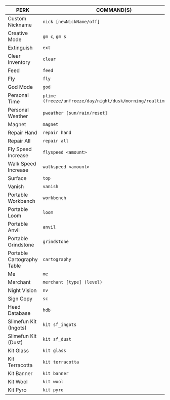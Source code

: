 | PERK                       | COMMAND(S)                                                      |
|----------------------------|-----------------------------------------------------------------|
| Custom Nickname            | `nick [newNickName/off]`                                        |
| Creative Mode              | `gm c`, `gm s`                                                  | 
| Extinguish                 | `ext`                                                           |
| Clear Inventory            | `clear`                                                         |
| Feed                       | `feed`                                                          |
| Fly                        | `fly`                                                           |
| God Mode                   | `god`                                                           |
| Personal Time              | `ptime (freeze/unfreeze/day/night/dusk/morning/realtime/reset)` |
| Personal Weather           | `pweather [sun/rain/reset]`                                     |
| Magnet                     | `magnet`                                                        |
| Repair Hand                | `repair hand`                                                   |
| Repair All                 | `repair all`                                                    |
| Fly Speed Increase         | `flyspeed <amount>`                                             |
| Walk Speed Increase        | `walkspeed <amount>`                                            |
| Surface                    | `top`                                                           |
| Vanish                     | `vanish`                                                        |
| Portable Workbench         | `workbench`                                                     |
| Portable Loom              | `loom`                                                          |
| Portable Anvil             | `anvil`                                                         |
| Portable Grindstone        | `grindstone`                                                    |
| Portable Cartography Table | `cartography`                                                   |
| Me                         | `me`                                                            |
| Merchant                   | `merchant [type] (level)`                                       |
| Night Vision               | `nv`                                                            |
| Sign Copy                  | `sc`                                                            |
| Head Database              | `hdb`                                                           |
| Slimefun Kit (Ingots)      | `kit sf_ingots`                                                 |
| Slimefun Kit (Dust)        | `kit sf_dust`                                                   |
| Kit Glass                  | `kit glass`                                                     |
| Kit Terracotta             | `kit terracotta`                                                |
| Kit Banner                 | `kit banner`                                                    |
| Kit Wool                   | `kit wool`                                                      |
| Kit Pyro                   | `kit pyro`                                                      |

